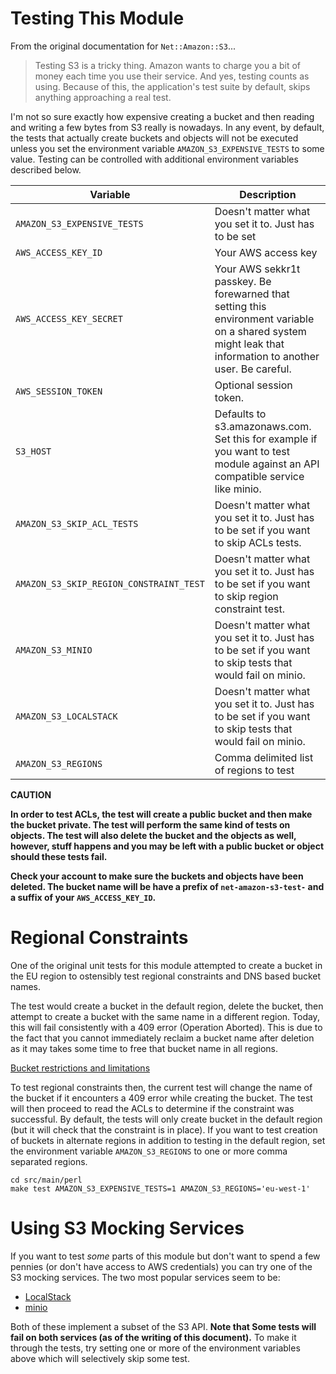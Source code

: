 # Testing This Module

From the original documentation for `Net::Amazon::S3`...

>Testing S3 is a tricky thing. Amazon wants to charge you a bit of
money each time you use their service. And yes, testing counts as
using. Because of this, the application's test suite by default, skips anything
approaching a real test.

I'm not so sure exactly how expensive creating a bucket and then
reading and writing a few bytes from S3 really is nowadays. In any
event, by default, the tests that actually create buckets and objects
will not be executed unless you set the environment variable
`AMAZON_S3_EXPENSIVE_TESTS` to some value. Testing can be controlled
with additional environment variables described below.

| Variable | Description |
| -------- | ----------- |
| `AMAZON_S3_EXPENSIVE_TESTS` | Doesn't matter what you set it to. Just has to be set |
| `AWS_ACCESS_KEY_ID` | Your AWS access key |
| `AWS_ACCESS_KEY_SECRET` | Your AWS sekkr1t passkey. Be forewarned that setting this environment variable on a shared system might leak that information to another user. Be careful. |
| `AWS_SESSION_TOKEN` |  Optional session token. |
| `S3_HOST` | Defaults to s3.amazonaws.com.  Set this for example if you want to test module against an API compatible service like minio. |
| `AMAZON_S3_SKIP_ACL_TESTS` |  Doesn't matter what you set it to. Just has to be set if you want to skip ACLs tests. |
| `AMAZON_S3_SKIP_REGION_CONSTRAINT_TEST` |  Doesn't matter what you set it to. Just has to be set if you want to skip region constraint test. |
| `AMAZON_S3_MINIO` | Doesn't matter what you set it to. Just has to be set if you want to skip tests that would fail on minio. |
| `AMAZON_S3_LOCALSTACK` | Doesn't matter what you set it to. Just has to be set if you want to skip tests that would fail on minio. |
| `AMAZON_S3_REGIONS` | Comma delimited list of regions to test |

__CAUTION__

__In order to test ACLs, the test will create a public bucket and then
make the bucket private. The test will perform the same kind of tests
on objects. The test will also delete the bucket and the objects as
well, however, stuff happens and you may be left with a public bucket
or object should these tests fail.__

__Check your account to make sure the buckets and objects have been
deleted. The bucket name will be have a prefix of
`net-amazon-s3-test-` and a suffix of your `AWS_ACCESS_KEY_ID`.__

# Regional Constraints

One of the original unit tests for this module attempted to create a
bucket in the EU region to ostensibly test regional constraints and
DNS based bucket names.

The test would create a bucket in the default region, delete the
bucket, then attempt to create a bucket with the same name in a
different region.  Today, this will fail consistently with a 409 error
(Operation Aborted).  This is due to the fact that you cannot
immediately reclaim a bucket name after deletion as it may takes some
time to free that bucket name in all regions.

[Bucket restrictions and limitations](https://docs.aws.amazon.com/AmazonS3/latest/userguide/BucketRestrictions.html)

To test regional constraints then, the current test will change the
name of the bucket if it encounters a 409 error while creating the
bucket.  The test will then proceed to read the ACLs to determine if
the constraint was successful. By default, the tests will only create
bucket in the default region (but it will check that the constraint is
in place). If you want to test creation of buckets in alternate
regions in addition to testing in the default region, set the
environment variable `AMAZON_S3_REGIONS` to one or more comma
separated regions.

```
cd src/main/perl
make test AMAZON_S3_EXPENSIVE_TESTS=1 AMAZON_S3_REGIONS='eu-west-1'
```

# Using S3 Mocking Services

If you want to test *some* parts of this module but don't want to
spend a few pennies (or don't have access to AWS credentials) you can
try one of the S3 mocking services.  The two most popular services
seem to be:

* [LocalStack](https://localstack.io)
* [minio](https://min.io)

Both of these implement a subset of the S3 API. __Note that Some tests will fail
on both services (as of the writing of this document).__ To make it
through the tests, try setting one or more of the environment
variables above which will selectively skip some test.
